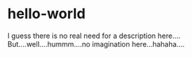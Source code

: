 # hello-world
I guess there is no real need for a description here....
But....well....hummm....no imagination here...hahaha....
